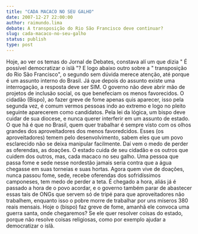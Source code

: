 ```yaml
---
title: "CADA MACACO NO SEU GALHO"
date: 2007-12-27 22:00:00
author: raimundo.lima
debate: A transposição do Rio São Francisco deve continuar?
slug: cada-macaco-no-seu-galho
status: publish 
type: post
---
```


Hoje, ao ver os temas do Jornal de Debates, constava alí um que dizia " É possível democratizar o islã "? E logo abaixo outro sobre a " transposição do Rio São Francisco", o segundo sem dúvida merece atenção, até porque é um assunto interno do Brasil. Já que depois do assunto existe uma interrogação, a resposta deve ser SIM. O governo não deve abrir mão de projetos de inclusão social, os que benefeciam os menos favorecidos. O cidadão (Bispo), ao fazer greve de fome apenas quis aparecer, isso pela segunda vez, é comum vermos pessoas indo ao extremo e logo no pleito seguinte aparecerem como candidatos. Pela lei da lógica, um bispo deve cuidar de sua diocese, e nunca querer interferir em um assunto de estado. O que há é que no Brasil, quem quer trabalhar é sempre visto com os olhos grandes dos aproveitadores dos menos favoredcidos. Esses (os aproveitadores) temem pelo desenvolvimento, sabem eles que um povo esclarecido não se deixa manipular facilmente. Daí vem o medo de perder as oferendas, as doações. O estado cuida de seu cidadão e os outros que cuidem dos outros, mas, cada macaco no seu galho. Uma pessoa que passa fome e sede nesse nordestão jamais seria contra que a água chegasse em suas torneias e suas hortas. Agora quem vive de doações, nunca passou fome, sede, recebe oferendas dos sofridíssimos camponeses, tem medo de perder a teta. É chegado a hora, aliás já é passado a hora de o povo acordar, e o governo também parar de abastecer essas tais de ONGs que servem só de tripé para que aproveitadores não trabalhem, enquanto isso o pobre morre de trabalhar por uns míseros 380 reais mensais. Hoje o (bispo) faz greve de fome, amanhã ele convoca uma guerra santa, onde chegaremos? Se ele quer resolver coisas do estado, porque não resolve coisas religiosas, como por exemplo ajudar a democratizar o islã.
